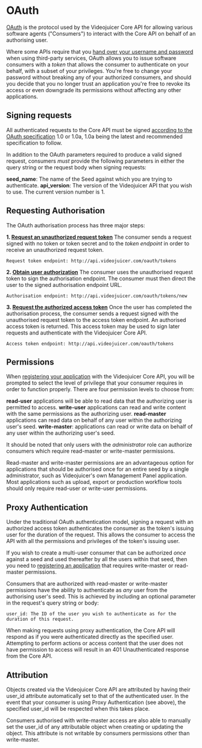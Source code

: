 OAuth 
=====
 
[OAuth][oauth] is the protocol used by the Videojuicer Core API for allowing various software agents ("Consumers") to interact with the Core API on behalf of an authorising user.

Where some APIs require that you [hand over your username and password][antipattern] when using third-party services, OAuth allows you to issue software consumers with a _token_ that allows the consumer to authenticate on your behalf, with a subset of your privileges. You're free to change your password without breaking any of your authorized consumers, and should you decide that you no longer trust an application you're free to revoke its access or even downgrade its permissions without affecting any other applications.

[antipattern]: http://adactio.com/journal/1357
[oauth]: http://oauth.net

Signing requests
----------------
All authenticated requests to the Core API must be signed [according to the OAuth specification][oauth_spec] 1.0 or 1.0a, 1.0a being the latest and recommended specification to follow.

In addition to the OAuth parameters required to produce a valid signed request, consumers *must* provide the following parameters in either the query string or the request body when signing requests:

**seed_name**: The name of the Seed against which you are trying to authenticate.
**api_version**: The version of the Videojuicer API that you wish to use. The current version number is 1.

[oauth_spec]: http://oauth.net/core/1.0a

Requesting Authorisation
------------------------
The OAuth authorisation process has three major steps:

**1. [Request an unauthorized request token][request_token_spec]**
The consumer sends a request signed with no token or token secret and to the _token endpoint_ in order to receive an unauthorized request token. 

	Request token endpoint: http://api.videojuicer.com/oauth/tokens

**2. [Obtain user authorization][user_authorisation_spec]**
The consumer uses the unauthorised request token to sign the authorisation endpoint. The consumer must then direct the user to the signed authorisation endpoint URL.

	Authorisation endpoint: http://api.videojuicer.com/oauth/tokens/new

**3. [Request the authorized access token][access_token_spec]**
Once the user has completed the authorisation process, the consumer sends a request signed with the unauthorised request token to the access token endpoint. An authorised access token is returned. This access token may be used to sign later requests and authenticate with the Videojuicer Core API.

	Access token endpoint: http://api.videojuicer.com/oauth/tokens

[request_token_spec]: http://oauth.net/core/1.0a#auth_step1
[user_authorisation_spec]: http://oauth.net/core/1.0a#auth_step2
[access_token_spec]: http://oauth.net/core/1.0a#auth_step3

Permissions
-----------
When [registering your application][consumer_registration] with the Videojuicer Core API, you will be prompted to select the level of privilege that your consumer requires in order to function properly. There are four permission levels to choose from:

**read-user** applications will be able to read data that the authorizing user is permitted to access.
**write-user** applications can read and write content with the same permissions as the authorizing user.
**read-master** applications can read data on behalf of any user within the authorizing user's seed. 
**write-master**: applications can read or write data on behalf of any user within the authorizing user's seed. 

It should be noted that only users with the _administrator_ role can authorize consumers which require read-master or write-master permissions.

Read-master and write-master permissions are an advantageous option for applications that should be authorised once for an entire seed by a single administrator, such as Videojuicer's own Management Panel application. Most applications such as upload, export or production workflow tools should only require read-user or write-user permissions.

[consumer_registration]: http://api.videojuicer.com/oauth/consumers


Proxy Authentication
--------------------

Under the traditional OAuth authentication model, signing a request with an authorized access token authenticates the consumer as the token's issuing user for the duration of the request. This allows the consumer to access the API with all the permissions and privileges of the token's issuing user.

If you wish to create a multi-user consumer that can be authorized *once* against a seed and used thereafter by all the users within that seed, then you need to [registering an application][consumer_registration] that requires write-master or read-master permissions.

Consumers that are authorized with read-master or write-master permissions have the ability to authenticate as _any_ user from the authorising user's seed. This is achieved by including an optional parameter in the request's query string or body:

	user_id: The ID of the user you wish to authenticate as for the duration of this request.
	
When making requests using proxy authentication, the Core API will respond as if you were authenticated directly as the specified user. Attempting to perform actions or access content that the user does not have permission to access will result in an 401 Unauthenticated response from the Core API.

Attribution
-----------

Objects created via the Videojuicer Core API are attributed by having their user_id attribute automatically set to that of the authenticated user. In the event that your consumer is using Proxy Authentication (see above), the specified user_id will be respected when this takes place.

Consumers authorised with write-master access are also able to manually set the user_id of any attributable object when creating or updating the object. This attribute is not writable by consumers permissions other than write-master.